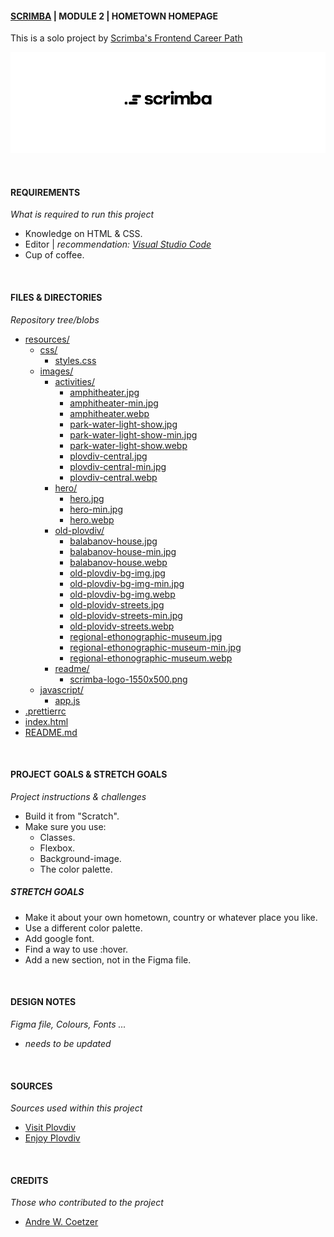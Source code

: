 #### [SCRIMBA](https://scrimba.com "SCrimba's website") | MODULE 2 | HOMETOWN HOMEPAGE

This is a solo project by [Scrimba's Frontend Career Path](https://scrimba.com/learn/frontend "Scrimba's frontend career path web page")

![Scrimba Logo](./resources/images/readme/scrimba-logo-1550x500.png "Scrimba Logo")

<br>

#### REQUIREMENTS
_What is required to run this project_

* Knowledge on HTML & CSS.
* Editor | _recommendation: [Visual Studio Code](https://code.visualstudio.com/ "Visual Studio Code Website")_
* Cup of coffee.

<br>

#### FILES & DIRECTORIES
_Repository tree/blobs_

* [resources/](./resources/)
    * [css/](./resources/css/)
        * [styles.css](./resources/css/styles.css)
    * [images/](./resources/images/)
        * [activities/](./resources/images/activities/)
            * [amphitheater.jpg](./resources/images/activities/amphitheater.jpg)
            * [amphitheater-min.jpg](./resources/images/activities/amphitheater-min.jpg.jpg)
            * [amphitheater.webp](./resources/images/activities/amphitheater.webp)
            * [park-water-light-show.jpg](./resources/images/activities/park-water-light-show.jpg)
            * [park-water-light-show-min.jpg](./resources/images/activities/park-water-light-show-min.jpg.jpg)
            * [park-water-light-show.webp](./resources/images/activities/park-water-light-show.webp)
            * [plovdiv-central.jpg](./resources/images/activities/plovdiv-central.jpg)
            * [plovdiv-central-min.jpg](./resources/images/activities/plovdiv-central-min.jpg)
            * [plovdiv-central.webp](./resources/images/activities/plovdiv-central.webp)
        * [hero/](./resources/images/hero/)
            * [hero.jpg](./resources/images/hero/hero.jpg)
            * [hero-min.jpg](./resources/images/hero/hero.jpg)
            * [hero.webp](./resources/images/hero/hero.webp)
        * [old-plovdiv/](./resources/images/old-plovdiv/)
            * [balabanov-house.jpg](./resources/images/old-plovdiv/balabanov-house.jpg)
            * [balabanov-house-min.jpg](./resources/images/old-plovdiv/balabanov-house-min.jpg)
            * [balabanov-house.webp](./resources/images/old-plovdiv/balabanov-house.webp)
            * [old-plovdiv-bg-img.jpg](./resources/images/old-plovdiv/old-plovdiv-bg-img.jpg)
            * [old-plovdiv-bg-img-min.jpg](./resources/images/old-plovdiv/old-plovdiv-bg-img-min.jpg)
            * [old-plovdiv-bg-img.webp](./resources/images/old-plovdiv/old-plovdiv-bg-img.webp)
            * [old-plovidv-streets.jpg](./resources/images/old-plovdiv/old-plovidv-streets.jpg)
            * [old-plovidv-streets-min.jpg](./resources/images/old-plovdiv/old-plovidv-streets-min.jpg)
            * [old-plovidv-streets.webp](./resources/images/old-plovdiv/old-plovidv-streets.jpg)
            * [regional-ethonographic-museum.jpg](./resources/images/old-plovdiv/regional-ethonographic-museum.jpg)
            * [regional-ethonographic-museum-min.jpg](./resources/images/old-plovdiv/regional-ethonographic-museum-min.jpg)
            * [regional-ethonographic-museum.webp](./resources/images/old-plovdiv/regional-ethonographic-museum.webp)
        * [readme/](./resources/images/readme/)
            * [scrimba-logo-1550x500.png](./resources/images/readme/scrimba-logo-1550x500.png)
    * [javascript/](./resources/javascript/)
        * [app.js](./resources/javascript/app.js)
* [.prettierrc](./.prettierrc)
* [index.html](./index.html)
* [README.md](./README.md)

<br>

#### PROJECT GOALS & STRETCH GOALS
_Project instructions & challenges_

* Build it from "Scratch".
* Make sure you use:
    * Classes.
    * Flexbox.
    * Background-image.
    * The color palette.

##### STRETCH GOALS

* Make it about your own hometown, country or whatever place you like.
* Use a different color palette.
* Add google font.
* Find a way to use :hover.
* Add a new section, not in the Figma file.

<br>

#### DESIGN NOTES
_Figma file, Colours, Fonts ..._

* _needs to be updated_

<br>

#### SOURCES
_Sources used within this project_

* [Visit Plovdiv](http://www.visitplovdiv.com/en/Natural-landmarks)
* [Enjoy Plovdiv](https://www.enjoy-plovdiv.com/en/blog/5-things-to-do-in-plovdiv-for-free)

<br>

#### CREDITS
_Those who contributed to the project_

* [Andre W. Coetzer](https://github.com/awcoetzer)

<br>


